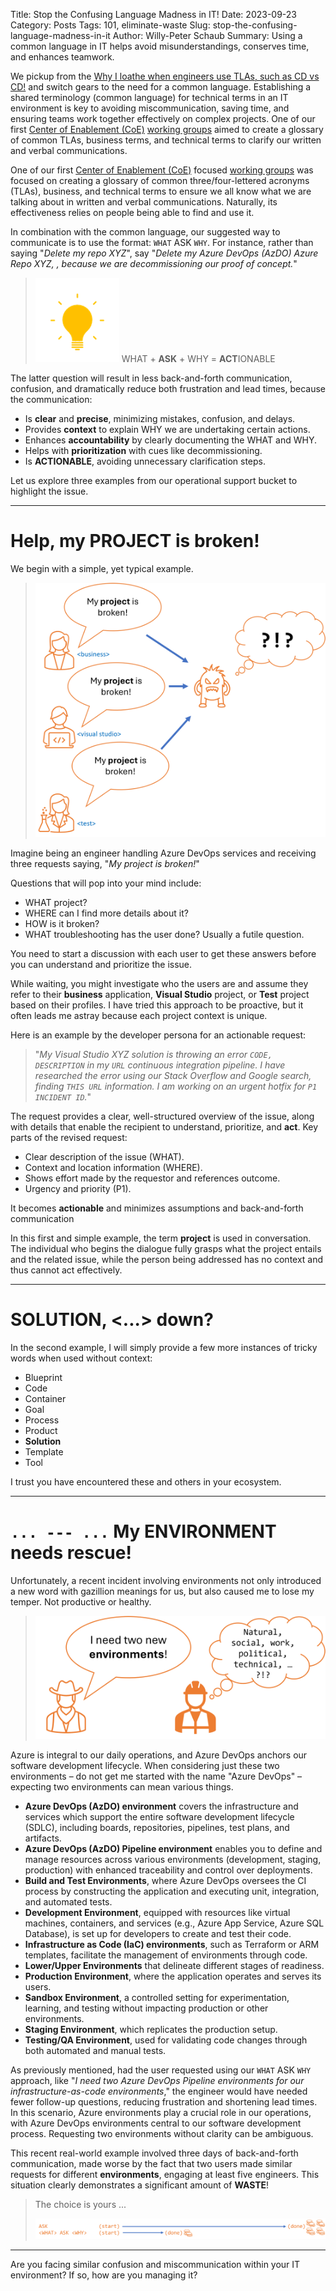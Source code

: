 Title: Stop the Confusing Language Madness in IT!
Date: 2023-09-23
Category: Posts 
Tags: 101, eliminate-waste
Slug: stop-the-confusing-language-madness-in-it
Author: Willy-Peter Schaub
Summary: Using a common language in IT helps avoid misunderstandings, conserves time, and enhances teamwork.

We pickup from the [Why I loathe when engineers use TLAs, such as CD vs CD!](./why-i-hate-tlas.html) and switch gears to the need for a common language. Establishing a shared terminology (common language) for technical terms in an IT environment is key to avoiding miscommunication, saving time, and ensuring teams work together effectively on complex projects. One of our first [Center of Enablement (CoE)](./ceremony-center-of-enablement.html) [working groups](./ceremony-working-group.html) aimed to create a glossary of common TLAs, business terms, and technical terms to clarify our written and verbal communications.

One of our first [Center of Enablement (CoE)](./ceremony-center-of-enablement.html) focused [working groups](./ceremony-working-group.html) was focused on creating a glossary of common three/four-lettered acronyms (TLAs), business, and technical terms to ensure we all know what we are talking about in written and verbal communications. Naturally, its effectiveness relies on people being able to find and use it.

In combination with the common language, our suggested way to communicate is to use the format: ```WHAT``` ASK ```WHY```. For instance, rather than saying "_Delete my repo XYZ_", say "_Delete my Azure DevOps (AzDO) Azure Repo XYZ, <REPO-URL>, because we are decommissioning our proof of concept._" 

>
> ![Bulb](../images/azuredevop-automation-stakeholders-3.png)
> WHAT + **ASK** + WHY = **ACT**IONABLE
>

The latter question will result in less back-and-forth communication, confusion, and dramatically reduce both frustration and lead times, because the communication:

- Is **clear** and **precise**, minimizing mistakes, confusion, and delays.
- Provides **context** to explain WHY we are undertaking certain actions.
- Enhances **accountability** by clearly documenting the WHAT and WHY.
- Helps with **prioritization** with cues like decommissioning.
- Is **ACTIONABLE**, avoiding unnecessary clarification steps.

Let us explore three examples from our operational support bucket to highlight the issue.

---

# Help, my PROJECT is broken!

We begin with a simple, yet typical example.

> ![Project](../images/common-engineering-stop-the-confusing-language-madness-in-it-3.png) 

Imagine being an engineer handling Azure DevOps services and receiving three requests saying, "_My project is broken!_" 

Questions that will pop into your mind include: 

- WHAT project? 
- WHERE can I find more details about it? 
- HOW is it broken?
- WHAT troubleshooting has the user done? Usually a futile question. 

You need to start a discussion with each user to get these answers before you can understand and prioritize the issue.

While waiting, you might investigate who the users are and assume they refer to their **business** application, **Visual Studio** project, or **Test** project based on their profiles. I have tried this approach to be proactive, but it often leads me astray because each project context is unique.

Here is an example by the developer persona for an actionable request:

>
>"_My Visual Studio XYZ solution is throwing an error ```CODE, DESCRIPTION``` in my ```URL``` continuous integration pipeline. I have researched the error using our Stack Overflow and Google search, finding ```THIS URL``` information. I am working on an urgent hotfix for ```P1 INCIDENT ID```._"
>

The request provides a clear, well-structured overview of the issue, along with details that enable the recipient to understand, prioritize, and **act**. Key parts of the revised request:

- Clear description of the issue (WHAT).
- Context and location information (WHERE).
- Shows effort made by the requestor and references outcome.
- Urgency and priority (P1).

It becomes **actionable** and minimizes assumptions and back-and-forth communication

In this first and simple example, the term **project** is used in conversation. The individual who begins the dialogue fully grasps what the project entails and the related issue, while the person being addressed has no context and thus cannot act effectively.

---

# SOLUTION, <...> down?

In the second example, I will simply provide a few more instances of tricky words when used without context:

- Blueprint
- Code
- Container
- Goal
- Process
- Product
- **Solution**
- Template
- Tool

I trust you have encountered these and others in your ecosystem.

---

# ```... --- ...``` My ENVIRONMENT needs rescue!

Unfortunately, a recent incident involving environments not only introduced a new word with gazillion meanings for us, but also caused me to lose my temper. Not productive or healthy.

> ![<Environment](../images/common-engineering-stop-the-confusing-language-madness-in-it-1.png) 

Azure is integral to our daily operations, and Azure DevOps anchors our software development lifecycle. When considering just these two environments – do not get me started with the name "Azure DevOps" – expecting two environments can mean various things.

- **Azure DevOps (AzDO) environment** covers the infrastructure and services which support the entire software development lifecycle (SDLC), including boards, repositories, pipelines, test plans, and artifacts. 
- **Azure DevOps (AzDO) Pipeline environment** enables you to define and manage resources across various environments (development, staging, production) with enhanced traceability and control over deployments.
- **Build and Test Environments**, where Azure DevOps oversees the CI process by constructing the application and executing unit, integration, and automated tests.
- **Development Environment**, equipped with resources like virtual machines, containers, and services (e.g., Azure App Service, Azure SQL Database), is set up for developers to create and test their code.
- **Infrastructure as Code (IaC) environments**, such as Terraform or ARM templates, facilitate the management of environments through code.
- **Lower/Upper Environments** that delineate different stages of readiness.
- **Production Environment**, where the application operates and serves its users.
- **Sandbox Environment**, a controlled setting for experimentation, learning, and testing without impacting production or other environments.
- **Staging Environment**, which replicates the production setup.
- **Testing/QA Environment**, used for validating code changes through both automated and manual tests.

As previously mentioned, had the user requested using our ```WHAT``` ASK ```WHY``` approach, like "_I need two Azure DevOps Pipeline environments for our infrastructure-as-code environments_," the engineer would have needed fewer follow-up questions, reducing frustration and shortening lead times. In this scenario, Azure environments play a crucial role in our operations, with Azure DevOps environments central to our software development process. Requesting two environments without clarity can be ambiguous.

This recent real-world example involved three days of back-and-forth communication, made worse by the fact that two users made similar requests for different **environments**, engaging at least five engineers. This situation clearly demonstrates a significant amount of **WASTE**!

> The choice is yours ...
>
> ![Choice](../images/common-engineering-stop-the-confusing-language-madness-in-it-2.png) 

---

Are you facing similar confusion and miscommunication within your IT environment? If so, how are you managing it?

